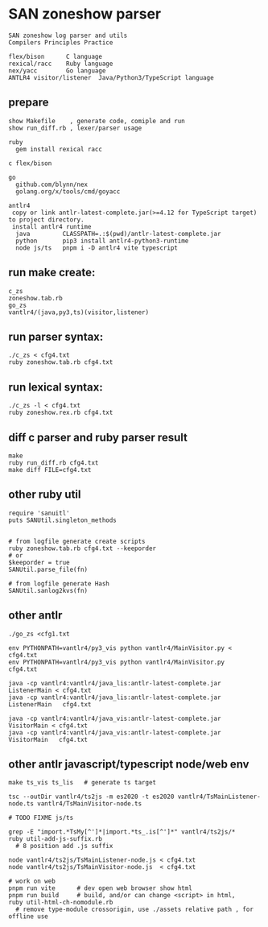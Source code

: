 
# SAN zoneshow parser

    SAN zoneshow log parser and utils
    Compilers Principles Practice

    flex/bison      C language
    rexical/racc    Ruby language
    nex/yacc        Go language
    ANTLR4 visitor/listener  Java/Python3/TypeScript language


## prepare

    show Makefile    , generate code, comiple and run
    show run_diff.rb , lexer/parser usage

    ruby
      gem install rexical racc

    c flex/bison

    go
      github.com/blynn/nex
      golang.org/x/tools/cmd/goyacc

    antlr4
     copy or link antlr-latest-complete.jar(>=4.12 for TypeScript target) to project directory.
     install antlr4 runtime
      java         CLASSPATH=.:$(pwd)/antlr-latest-complete.jar
      python       pip3 install antlr4-python3-runtime
      node js/ts   pnpm i -D antlr4 vite typescript


## run make create:

    c_zs
    zoneshow.tab.rb
    go_zs
    vantlr4/(java,py3,ts)(visitor,listener)


## run parser syntax:

    ./c_zs < cfg4.txt
    ruby zoneshow.tab.rb cfg4.txt


## run lexical syntax:

    ./c_zs -l < cfg4.txt
    ruby zoneshow.rex.rb cfg4.txt


## diff c parser and ruby parser result

    make
    ruby run_diff.rb cfg4.txt
    make diff FILE=cfg4.txt

## other ruby util

    require 'sanuitl'
    puts SANUtil.singleton_methods


    # from logfile generate create scripts
    ruby zoneshow.tab.rb cfg4.txt --keeporder
    # or
    $keeporder = true
    SANUtil.parse_file(fn)

    # from logfile generate Hash
    SANUtil.sanlog2kvs(fn)

## other antlr

    ./go_zs <cfg1.txt

    env PYTHONPATH=vantlr4/py3_vis python vantlr4/MainVisitor.py < cfg4.txt
    env PYTHONPATH=vantlr4/py3_vis python vantlr4/MainVisitor.py   cfg4.txt

    java -cp vantlr4:vantlr4/java_lis:antlr-latest-complete.jar  ListenerMain < cfg4.txt
    java -cp vantlr4:vantlr4/java_lis:antlr-latest-complete.jar  ListenerMain   cfg4.txt

    java -cp vantlr4:vantlr4/java_vis:antlr-latest-complete.jar  VisitorMain < cfg4.txt
    java -cp vantlr4:vantlr4/java_vis:antlr-latest-complete.jar  VisitorMain   cfg4.txt


## other antlr javascript/typescript node/web env

    make ts_vis ts_lis   # generate ts target

    tsc --outDir vantlr4/ts2js -m es2020 -t es2020 vantlr4/TsMainListener-node.ts vantlr4/TsMainVisitor-node.ts

    # TODO FIXME js/ts

    grep -E "import.*TsMy[^']*|import.*ts_.is[^']*" vantlr4/ts2js/*
    ruby util-add-js-suffix.rb
      # 8 position add .js suffix

    node vantlr4/ts2js/TsMainListener-node.js < cfg4.txt
    node vantlr4/ts2js/TsMainVisitor-node.js  < cfg4.txt

    # work on web
    pnpm run vite      # dev open web browser show html
    pnpm run build     # build, and/or can change <script> in html,
    ruby util-html-ch-nomodule.rb
      # remove type-module crossorigin, use ./assets relative path , for offline use


